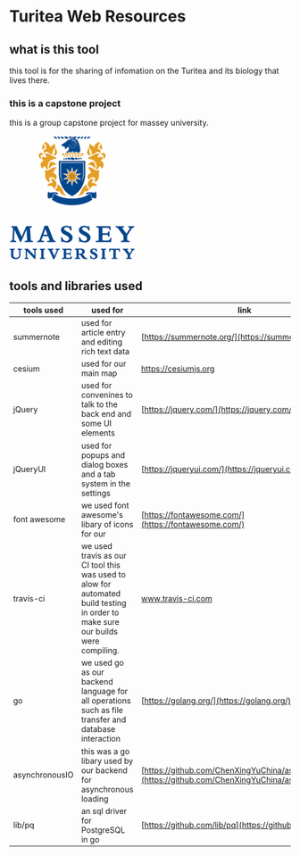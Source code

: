 
# Turitea Web Resources

## what is this tool
this tool is for the sharing of infomation on the Turitea and its biology that lives there.
### this is a capstone project
this is a group capstone project for massey university.

![massey university logo](./Massey-University.png)



## tools and libraries used
| tools used |used for| link |
| ------ | ------ |------ |
| summernote|used for article entry and editing rich text data|[https://summernote.org/](https://summernote.org/)  |
| cesium |used for our main map| https://cesiumjs.org |
|jQuery|used for convenines to talk to the back end and some UI elements|[https://jquery.com/](https://jquery.com/)|
|jQueryUI|used for popups and dialog boxes and a tab system in the settings|[https://jqueryui.com/](https://jqueryui.com/)|
|font awesome|we used font awesome's libary of icons for our |[https://fontawesome.com/](https://fontawesome.com/)|
|travis-ci|we used travis as our CI tool this was used to alow for automated build testing in order to make sure our builds were compiling.|www.travis-ci.com|
|go|we used go as our backend language for all operations such as file transfer and database interaction|[https://golang.org/](https://golang.org/)|
|asynchronousIO|this was a go libary used by our backend for asynchronous loading|[https://github.com/ChenXingYuChina/asynchronousIO](https://github.com/ChenXingYuChina/asynchronousIO)|
|lib/pq|an sql driver for PostgreSQL in go|[https://github.com/lib/pq](https://github.com/lib/pq)|
